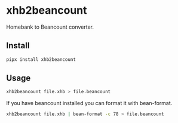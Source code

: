# xhb2beancount

Homebank to Beancount converter.

## Install

```sh
pipx install xhb2beancount
```

## Usage

```sh
xhb2beancount file.xhb > file.beancount
```

If you have beancount installed you can format it with bean-format.

```sh
xhb2beancount file.xhb | bean-format -c 78 > file.beancount
```
